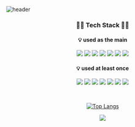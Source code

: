 ![header](https://capsule-render.vercel.app/api?type=transparent&color=auto&height=300&section=header&text=WoodyNotes&fontSize=90)

<h3 align="center">👨‍🎓 Tech Stack 👨‍🎓</h3>
<h4 align="center">💡 used as the main</h4>
<p align="center">
<img src="https://img.shields.io/badge/NestJS-E0234E?style=flat-square&logo=NestJS&logoColor=white"/>
<img src="https://img.shields.io/badge/Node.JS-339933?style=flat-square&logo=Node.JS&logoColor=white"/>
<img src="https://img.shields.io/badge/TypeScript-3178C6?style=flat-square&logo=TypeScript&logoColor=white"/>
<img src="https://img.shields.io/badge/MySQL-4479A1?style=flat-square&logo=MySQL&logoColor=white"/>
<img src="https://img.shields.io/badge/TypeORM-262627?style=flat-square&logo=TypeORM&logoColor=white"/>
<img src="https://img.shields.io/badge/InfluxDB-22ADF6?style=flat-square&logo=InfluxDB&logoColor=white"/>
<img src="https://img.shields.io/badge/Docker-2496ED?style=flat-square&logo=Docker&logoColor=white"/>
</p>
<h4 align="center">💡 used at least once</h4>
<p align="center">
<img src="https://img.shields.io/badge/Java-007396?style=flat-square&logo=Java&logoColor=white"/> 
<img src="https://img.shields.io/badge/Spring-6DB33F?style=flat-square&logo=Spring&logoColor=white"/> 
<img src="https://img.shields.io/badge/HTML5-E34F26?style=flat-square&logo=HTML5&logoColor=white"/> 
<img src="https://img.shields.io/badge/CSS3-1572B6?style=flat-square&logo=CSS3&logoColor=white"/> 
<img src="https://img.shields.io/badge/JavaScript-F7DF1E?style=flat-square&logo=JavaScript&logoColor=white"/> 
<img src="https://img.shields.io/badge/jQuery-0769AD?style=flat-square&logo=jQuery&logoColor=white"/>   
<img src="https://img.shields.io/badge/Oracle-F80000?style=flat-square&logo=Oracle&logoColor=white"/> 
</p>
<br>

<div align="center">
  
[![Top Langs](https://github-readme-stats.vercel.app/api/top-langs/?username=kshlove735&layout=compact&theme=dark)](https://github.com/kshlove735/github-readme-stats)
</div>

<p align="center">  
<a href="https://hits.seeyoufarm.com"><img src="https://hits.seeyoufarm.com/api/count/incr/badge.svg?url=https%3A%2F%2Fgithub.com%2Fkshlove735&count_bg=%2379C83D&title_bg=%23555555&icon=&icon_color=%23E7E7E7&title=hits&edge_flat=false"/></a>
</p>
